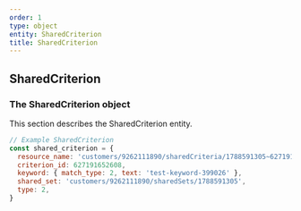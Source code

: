 ```yaml
---
order: 1
type: object
entity: SharedCriterion
title: SharedCriterion
---
```


## SharedCriterion

### The SharedCriterion object

This section describes the SharedCriterion entity.

```javascript
// Example SharedCriterion
const shared_criterion = {
  resource_name: 'customers/9262111890/sharedCriteria/1788591305~627191652608',
  criterion_id: 627191652608,
  keyword: { match_type: 2, text: 'test-keyword-399026' },
  shared_set: 'customers/9262111890/sharedSets/1788591305',
  type: 2,
}
```
